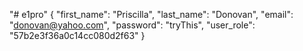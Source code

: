 "# e1pro" 
{ "first_name": "Priscilla", "last_name": "Donovan", "email": "donovan@yahoo.com", "password": "tryThis", "user_role": "57b2e3f36a0c14cc080d2f63" }